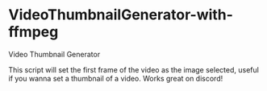 # VideoThumbnailGenerator-with-ffmpeg
Video Thumbnail Generator

This script will set the first frame of the video as the image selected, useful if you wanna set a thumbnail of a video. Works great on discord!
